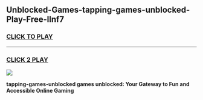 
## Unblocked-Games-tapping-games-unblocked-Play-Free-llnf7
<h3>
<a href="https://premium76.site?title=tapping-games-unblocked&ref=18A">CLICK TO PLAY</a></h3>
<hr>

<h3>
<a href="https://premium76.site?title=tapping-games-unblocked&ref=18A">CLICK 2 PLAY</a>
  
</h3>

<a href="https://premium76.site?title=tapping-games-unblocked&ref=18A"><img src="https://clearcache.store/games.png"></a>


**tapping-games-unblocked games unblocked: Your Gateway to Fun and Accessible Online Gaming**
